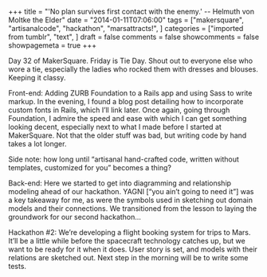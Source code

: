 +++
title = "'No plan survives first contact with the enemy.' -- Helmuth von Moltke the Elder"
date = "2014-01-11T07:06:00"
tags = ["makersquare", "artisanalcode", "hackathon", "marsattracts!", ]
categories = ["imported from tumblr", "text", ]
draft = false
comments = false
showcomments = false
showpagemeta = true
+++

<p>Day 32 of MakerSquare. Friday is Tie Day. Shout out to everyone else who wore a tie, especially the ladies who rocked them with dresses and blouses. Keeping it classy. </p>
<p>Front-end: Adding ZURB Foundation to a Rails app and using Sass to write markup. In the evening, I found a blog post detailing how to incorporate custom fonts in Rails, which I&rsquo;ll link later. Once again, going through Foundation, I admire the speed and ease with which I can get something looking decent, especially next to what I made before I started at MakerSquare. Not that the older stuff was bad, but writing code by hand takes a lot longer. </p>
<p>Side note: how long until &ldquo;artisanal hand-crafted code, written without templates, customized for you&rdquo; becomes a thing?</p>
<p>Back-end: Here we started to get into diagramming and relationship modeling ahead of our hackathon. YAGNI [&ldquo;you ain&rsquo;t going to need it&rdquo;] was a key takeaway for me, as were the symbols used in sketching out domain models and their connections. We transitioned from the lesson to laying the groundwork for our second hackathon&hellip;</p>
<p>Hackathon #2: We&rsquo;re developing a flight booking system for trips to Mars. It&rsquo;ll be a little while before the spacecraft technology catches up, but we want to be ready for it when it does. User story is set, and models with their relations are sketched out. Next step in the morning will be to write some tests.</p>